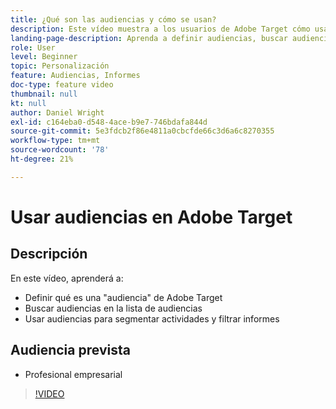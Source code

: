 ```yaml
---
title: ¿Qué son las audiencias y cómo se usan?
description: Este vídeo muestra a los usuarios de Adobe Target cómo usar audiencias para direccionar actividades y filtrar informes.
landing-page-description: Aprenda a definir audiencias, buscar audiencias y segmentar actividades y filtrar informes.
role: User
level: Beginner
topic: Personalización
feature: Audiencias, Informes
doc-type: feature video
thumbnail: null
kt: null
author: Daniel Wright
exl-id: c164eba0-d548-4ace-b9e7-746bdafa844d
source-git-commit: 5e3fdcb2f86e4811a0cbcfde66c3d6a6c8270355
workflow-type: tm+mt
source-wordcount: '78'
ht-degree: 21%

---
```


# Usar audiencias en Adobe Target

## Descripción

En este vídeo, aprenderá a:

* Definir qué es una &quot;audiencia&quot; de Adobe Target
* Buscar audiencias en la lista de audiencias
* Usar audiencias para segmentar actividades y filtrar informes

## Audiencia prevista

* Profesional empresarial

>[!VIDEO](https://video.tv.adobe.com/v/17398/?quality=12)
